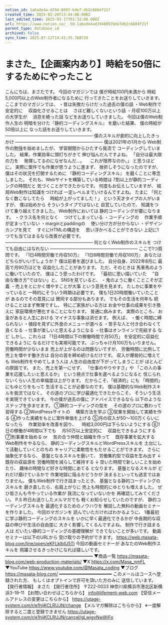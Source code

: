```yaml
---
notion_id: 1a6ade4a-d294-8097-bde7-db2c6884f21f
created_time: 2025-02-26T13:44:00.000Z
last_edited_time: 2025-03-17T01:32:00.000Z
url: https://www.notion.so/_-50-1a6ade4ad2948097bde7db2c6884f21f
parent_type: database_id
archived: False
sync_time: 2025-07-12T14:41:35.788729
---
```


# まさた_【企画案内あり】時給を50倍にするためにやったこと

こんにちは、まさたです。
今回のマガジンでは
僕が時給100円未満から
時給5,000円以上のWeb制作者になるために
行ってきたことをお送りしていきます。
ここまでのマガジンでは、
・昔は失敗だらけだった過去の僕の話
・Web制作で安定的に
　収益化させることは
　さほど難しくないという話
・月収100万以上の大学生が
　消息を絶った話
などをお送りしていきました。
今回は僕のWeb制作人生の
明暗を分けた『静的コーディングスキル』
を磨いた結果、
僕の時給が50倍以上に
なった話をお送りしていきます。
————————————————————
僕のスキルが劇的に向上したきっかけ
————————————————————
僕は2021年の1月から
Web制作の勉強を始めましたが、
学習期間からひたすら我流で
コーディングしていました。
結果、作業効率に頭打ちがきて
伸び悩んだんですよね。
「自分は最大限の力を
　発揮してるのになぜなんだ…。
　これが限界なのか。」
と思うほどに。
実際に案件でも作業が思うように進まず、
挫折しそうになったのですが、
僕はその状況を打開するために
『静的コーディングスキル』
を磨くことに専念しました。
それも、Webサイトを構築している時間は
7割以上が静的コーディングの時間だと
気づくことができたからです。
何度もお伝えしていますが、
結局Web制作は知識をつければ
一定レベルまでいけるんですよね。
たまに
「何となく数こなしてたら
　時給が上がってました！」
という天才タイプの人がいますが、
僕は始めから
そういうタイプではないと
自覚していたので、
知識をつけて乗り越えてきました。
Web制作においては
静的コーディングが要になります。
・クラス名を何となく
　つけてしまっている
・コーディングの
　作業手順が定まっていない
・marginとpaddingの
　使い分け方が分からない
・デザインカンプを見て
　すぐにHTMLの構造を
　思い浮かべることができない
上記に1つでも当てはまるなら改善が必要です。
————————————————————
何となくWeb制作のスキルを
つけても自由にはなれない
————————————————————
ここで1つ質問です。
『1日4時間労働で月収50万』
『1日8時間労働で月収100万』
あなたはどちらがいいでしょうか？
僕は前者を選びました。
自分自身、2022年8月に
最高で月90万ほどを
収益化したことがあります。
ただ、そのときは
馬車馬のように働いていたので、
僕はこう思ったわけです。
「最初に思い描いていた
　”自由な働き方”ではない」と。
SNSを見ていると、
・鬼のように働くことこそが正義
・売上をとにかく増やすことが大事
という意見を見ます。
たしかに事業をやっていると
一時的にそういう時期は必要です。
僕も1日20時間働いていたことが
あるのでその意見には
賛同する部分もあります。
でもその生活を何年も
続けることはまず無理ですし、
特にご家族がいる方は
お金や仕事の成果を引き換えに
家庭環境が悪化することになります。
普通に病みます。
実際のところ、
お金があると人生における
マイナスな事象は消せます。
例えば、
・働く時間に縛られない
・値段を見ずに外食のメニューが選べる
・苦手な人と付き合わなくて良くなる
・仕事が楽しいと思えるようになる
・仕事はオンラインで完結する
など
しかし、これらは
「1日4時間以下の稼働時間で月50万」
を安定的に収益化できるように
なるだけでも実現可能です。
ぶっちゃけ月100万もいりません。
労働時間が少ないまま
売上が上がるのは問題ないですが、
労働時間に比例して
売上を増やす働き方は
自分の首を締め続けるだけです。
収入が爆発的に増えても
Web制作をやめてしまう人は
人生の自由度が下がってしまうことが
ほとんどの原因です。
また、売上を第一にせず、
「仕事のやりやすさ」や
「この人の事業を応援したいと思えるか」
という視点で仕事を選べるようになると
信じられないくらい人生の幸福度は上がります。
だからこそ、「経済的」にも
「時間的」にもゆとりをもって
生活することが必要なのです。
僕は基礎的なWeb制作スキルを我流ではなく、
その道のプロに学び最適化できたからこそ、
そういう生活を実現できています。
今の僕が過去の僕に
アドバイスできるなら
以下のようなステップを歩ませます。
①静的コーディングの型を
　その道のプロに教わって習得する
②WordPressサイトの
　構築方法を学ぶ
③営業を開始して実績を作る
④作った実績をもとに案件単価を上げる
⑤月の収入が50〜100万くらいになったら
　作業効率を改善を図り、
　時給3,000円は下らないようにする
⑥1日の稼働が4時間以下でも
　月50万以上安定的に
　収益化できるようにする
⑦別事業を始める or
　気の合う仲間と組織を作って
　既存事業を拡大する
Web制作をやるなら、
静的コーディングスキルとWordPressスキルを
土台にして活動していくとのちの
キャリアに柔軟性をもたせることができます。
さらに抽象化するなら、
基盤となるスキルを磨いて、
労働集約型で収益を生み出す
↓
既存の収益源を
労働時間を減らして維持する
↓
空いた時間で新しいことを始めたり、
趣味の時間など好きな時間にあてる
となります。
基盤となるスキルが
どれだけ磨けているかで
作業地獄に陥るかどうかが
決まるといっても過言ではありません。
僕もWeb制作で行き詰まったとき、
基盤となる静的コーディングのスキルを
磨き直したら、右肩上がりに
売上も時間的にゆとりも増えました。
ぜひ皆さんも今やっている作業が
我流になっていないかを
再確認してみてください。
P.S
昨日お送りしたメルマガでも
軽くお知らせしていたのですが、
静的コーディングスキルを
最適化するためのノウハウを
解説した無料の動画セミナーを作りました。
今回のマガジンを
読んでいただければわかるように、
1番最初に学ぶ静的コーディングのスキルを
いかに早く最適化できるかが
中長期的な収益の伸びや生活の自由度に
大きく影響してくるんですよね。
制作で行き詰まる人は
だいたい静的コーディングの基礎理解が
できてないことが多いです。
動画セミナーは以下のURLから
受け取りの予約ができます。
https://web.masata-blog.com/line/open/eKFLkIblU5Tl
今回の動画セミナーが
あなたのWeb制作スキルを
飛躍させるきっかけになれば嬉しいです。
━━━━━━━━━━━━━━━━━━━━
▼商品一覧
https://masata-blog.com/web-production-materials/
▼X
https://x.com/Masa_nmFL
▼YouTube
https://www.youtube.com/@Masata_coding
▼ブログ
https://masata-blog.com/
━━━━━━━━━━━━━━━━━━━━
このメールはコースへ登録された方、
もしくはオプトインで許可を頂いた方のみに
送信しています。
【発行者情報】
まさた
【発行者住所】
〒222-0033
神奈川県横浜市港北区新横浜3-19-11
【お問い合わせはこちらから】
info@lifement-web.com
【受信メールアドレスの変更はこちらから】
https://utage-system.com/r/e1hijKCLRUJN/change
【メルマガ解除はこちらから】
※一度解除すると二度と登録できません
https://utage-system.com/r/e1hijKCLRUJN/cancel/gLwigvNwWjFo